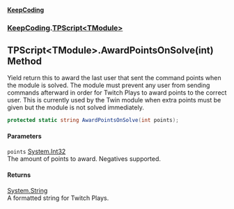 #### [KeepCoding](index.md 'index')
### [KeepCoding](KeepCoding.md 'KeepCoding').[TPScript&lt;TModule&gt;](TPScript_TModule_.md 'KeepCoding.TPScript&lt;TModule&gt;')
## TPScript&lt;TModule&gt;.AwardPointsOnSolve(int) Method
Yield return this to award the last user that sent the command points when the module is solved. The module must prevent any user from sending commands afterward in order for Twitch Plays to award points to the correct user. This is currently used by the Twin module when extra points must be given but the module is not solved immediately.  
```csharp
protected static string AwardPointsOnSolve(int points);
```
#### Parameters
<a name='KeepCoding_TPScript_TModule__AwardPointsOnSolve(int)_points'></a>
`points` [System.Int32](https://docs.microsoft.com/en-us/dotnet/api/System.Int32 'System.Int32')  
The amount of points to award. Negatives supported.
  
#### Returns
[System.String](https://docs.microsoft.com/en-us/dotnet/api/System.String 'System.String')  
A formatted string for Twitch Plays.
